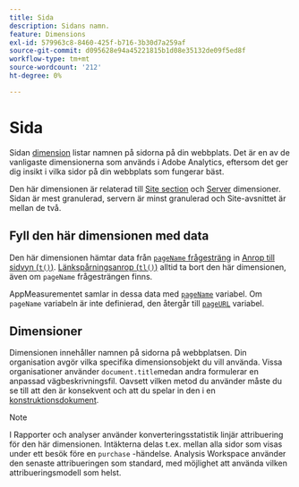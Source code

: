 ```yaml
---
title: Sida
description: Sidans namn.
feature: Dimensions
exl-id: 579963c8-8460-425f-b716-3b30d7a259af
source-git-commit: d095628e94a45221815b1d08e35132de09f5ed8f
workflow-type: tm+mt
source-wordcount: '212'
ht-degree: 0%

---
```


# Sida

Sidan [dimension](overview.md) listar namnen på sidorna på din webbplats. Det är en av de vanligaste dimensionerna som används i Adobe Analytics, eftersom det ger dig insikt i vilka sidor på din webbplats som fungerar bäst.

Den här dimensionen är relaterad till [Site section](site-section.md) och [Server](server.md) dimensioner. Sidan är mest granulerad, servern är minst granulerad och Site-avsnittet är mellan de två.

## Fyll den här dimensionen med data

Den här dimensionen hämtar data från [`pageName` frågesträng](/help/implement/validate/query-parameters.md) in [Anrop till sidvyn (`t()`)](/help/implement/vars/functions/t-method.md). [Länkspårningsanrop (`tl()`)](/help/implement/vars/functions/tl-method.md) alltid ta bort den här dimensionen, även om `pageName` frågesträngen finns.

AppMeasurementet samlar in dessa data med [`pageName`](/help/implement/vars/page-vars/pagename.md) variabel. Om `pageName` variabeln är inte definierad, den återgår till [`pageURL`](/help/implement/vars/page-vars/pageurl.md) variabel.

## Dimensioner

Dimensionen innehåller namnen på sidorna på webbplatsen. Din organisation avgör vilka specifika dimensionsobjekt du vill använda. Vissa organisationer använder `document.title`medan andra formulerar en anpassad vägbeskrivningsfil. Oavsett vilken metod du använder måste du se till att den är konsekvent och att du spelar in den i en [konstruktionsdokument](/help/implement/prepare/solution-design.md).

>[!NOTE]
>
>I Rapporter och analyser använder konverteringsstatistik linjär attribuering för den här dimensionen. Intäkterna delas t.ex. mellan alla sidor som visas under ett besök före en `purchase` -händelse. Analysis Workspace använder den senaste attribueringen som standard, med möjlighet att använda vilken attribueringsmodell som helst.
